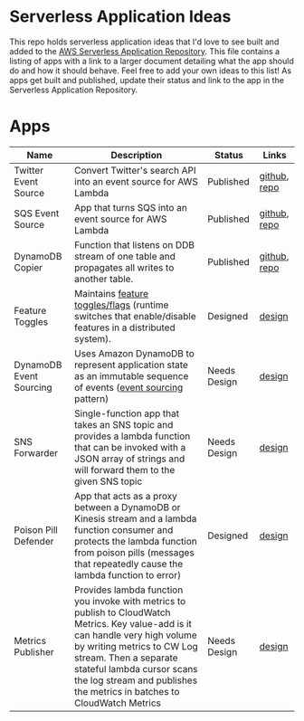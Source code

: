 # Serverless Application Ideas

This repo holds serverless application ideas that I'd love to see built and added to the [AWS Serverless Application Repository](https://aws.amazon.com/serverless/serverlessrepo/). This file contains a listing of apps with a link to a larger document detailing what the app should do and how it should behave. Feel free to add your own ideas to this list! As apps get built and published, update their status and link to the app in the Serverless Application Repository.

# Apps

| Name | Description | Status | Links |
|------|-------------|--------|-------|
| Twitter Event Source | Convert Twitter's search API into an event source for AWS Lambda | Published | [github](https://github.com/awslabs/aws-serverless-twitter-event-source), [repo](https://serverlessrepo.aws.amazon.com/applications/arn:aws:serverlessrepo:us-east-1:077246666028:applications~aws-serverless-twitter-event-source) |
| SQS Event Source | App that turns SQS into an event source for AWS Lambda | Published | [github](https://github.com/awslabs/aws-serverless-sqs-event-source), [repo](https://serverlessrepo.aws.amazon.com/applications/arn:aws:serverlessrepo:us-east-1:077246666028:applications~aws-serverless-sqs-event-source) |
| DynamoDB Copier | Function that listens on DDB stream of one table and propagates all writes to another table. | Published | [github](https://github.com/jlhood/ddb-copier), [repo](https://serverlessrepo.aws.amazon.com/applications/arn:aws:serverlessrepo:us-east-1:277187709615:applications~ddb-copier) |
| Feature Toggles | Maintains [feature toggles/flags](https://martinfowler.com/articles/feature-toggles.html) (runtime switches that enable/disable features in a distributed system). | Designed | [design](https://github.com/jlhood/serverless-app-ideas/blob/master/design/feature-toggles.md) |
| DynamoDB Event Sourcing | Uses Amazon DynamoDB to represent application state as an immutable sequence of events ([event sourcing](https://martinfowler.com/eaaDev/EventSourcing.html) pattern) | Needs Design | [design](https://github.com/jlhood/serverless-app-ideas/blob/master/design/dynamodb-event-sourcing.md) |
| SNS Forwarder | Single-function app that takes an SNS topic and provides a lambda function that can be invoked with a JSON array of strings and will forward them to the given SNS topic | Needs Design | [design](https://github.com/jlhood/serverless-app-ideas/blob/master/design/sns-forwarder.md) |
| Poison Pill Defender | App that acts as a proxy between a DynamoDB or Kinesis stream and a lambda function consumer and protects the lambda function from poison pills (messages that repeatedly cause the lambda function to error) | Designed | [design](https://github.com/jlhood/serverless-app-ideas/blob/master/design/poison-pill-defender.md) |
| Metrics Publisher | Provides lambda function you invoke with metrics to publish to CloudWatch Metrics. Key value-add is it can handle very high volume by writing metrics to CW Log stream. Then a separate stateful lambda cursor scans the log stream and publishes the metrics in batches to CloudWatch Metrics | Needs Design | [design](https://github.com/jlhood/serverless-app-ideas/blob/master/design/metrics-publisher.md) |
